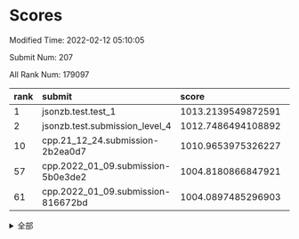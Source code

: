 # Scores

Modified Time: 2022-02-12 05:10:05

Submit Num: 207

All Rank Num: 179097

| rank |               submit               |       score        |       sigma        | pk_num |
| :--- | :--------------------------------- | :----------------- | :----------------- | :----- |
| 1    | jsonzb.test.test_1                 | 1013.2139549872591 | 0.8023294642458766 | 3456   |
| 2    | jsonzb.test.submission_level_4     | 1012.7486494108892 | 0.781370803290044  | 3456   |
| 10   | cpp.21_12_24.submission-2b2ea0d7   | 1010.9653975326227 | 0.775783992496818  | 3457   |
| 57   | cpp.2022_01_09.submission-5b0e3de2 | 1004.8180866847921 | 0.7136845391883025 | 3461   |
| 61   | cpp.2022_01_09.submission-816672bd | 1004.0897485296903 | 0.7199049479831305 | 3462   |


<details>
<summary>全部</summary>

| rank |                 submit                 |       score        |       sigma        | pk_num |
| :--- | :------------------------------------- | :----------------- | :----------------- | :----- |
| 1    | jsonzb.test.test_1                     | 1013.2139549872591 | 0.8023294642458766 | 3456   |
| 2    | jsonzb.test.submission_level_4         | 1012.7486494108892 | 0.781370803290044  | 3456   |
| 3    | gobigger.level_3.submission_level_3_13 | 1011.7231715027057 | 0.8028825425896218 | 3461   |
| 4    | gobigger.level_3.submission_level_3_40 | 1011.3072200275858 | 0.7886823035343039 | 3459   |
| 5    | gobigger.level_3.submission_level_3_20 | 1011.2806662677162 | 0.7719577686689735 | 3458   |
| 6    | gobigger.level_3.submission_level_3_38 | 1011.0878492893721 | 0.7804991772915385 | 3456   |
| 7    | gobigger.level_3.submission_level_3_46 | 1011.033850056658  | 0.7738193371424261 | 3458   |
| 8    | gobigger.level_3.submission_level_3_35 | 1011.009992236615  | 0.7604032220213217 | 3461   |
| 9    | gobigger.level_3.submission_level_3_9  | 1010.9703627506127 | 0.768722508331428  | 3458   |
| 10   | cpp.21_12_24.submission-2b2ea0d7       | 1010.9653975326227 | 0.775783992496818  | 3457   |
| 11   | gobigger.level_3.submission_level_3_39 | 1010.9061448544326 | 0.7724848907292226 | 3461   |
| 12   | gobigger.level_3.submission_level_3_11 | 1010.8410937040247 | 0.7884388918057607 | 3458   |
| 13   | gobigger.level_3.submission_level_3_8  | 1010.783408221233  | 0.7741154906320814 | 3464   |
| 14   | gobigger.level_3.submission_level_3_44 | 1010.6728634857827 | 0.7788178974874729 | 3460   |
| 15   | gobigger.level_3.submission_level_3_5  | 1010.6220470262772 | 0.7709441208783558 | 3459   |
| 16   | gobigger.level_3.submission_level_3_16 | 1010.6198190772589 | 0.7900780312424175 | 3458   |
| 17   | gobigger.level_3.submission_level_3_48 | 1010.5549038967615 | 0.7591811383826086 | 3459   |
| 18   | gobigger.level_3.submission_level_3_21 | 1010.5205822802366 | 0.7557905280656465 | 3464   |
| 19   | gobigger.level_3.submission_level_3_19 | 1010.5015178963029 | 0.7864887010166709 | 3458   |
| 20   | gobigger.level_3.submission_level_3_29 | 1010.4610703256816 | 0.7805801255584109 | 3458   |
| 21   | gobigger.level_3.submission_level_3_18 | 1010.340981709352  | 0.7511314239508512 | 3456   |
| 22   | gobigger.level_3.submission_level_3_41 | 1010.3396913602359 | 0.7667130916434949 | 3461   |
| 23   | gobigger.level_3.submission_level_3_26 | 1010.2560383983524 | 0.7415498940758511 | 3462   |
| 24   | gobigger.level_3.submission_level_3_36 | 1010.1951543394416 | 0.7579344864206401 | 3460   |
| 25   | gobigger.level_3.submission_level_3_7  | 1010.1772041049684 | 0.7521250882467627 | 3463   |
| 26   | gobigger.level_3.submission_level_3_27 | 1010.176138051438  | 0.7452558903745934 | 3457   |
| 27   | gobigger.level_3.submission_level_3_43 | 1009.9598722913346 | 0.7483325329288091 | 3462   |
| 28   | gobigger.level_3.submission_level_3_37 | 1009.9467673225371 | 0.736392209788586  | 3461   |
| 29   | gobigger.level_3.submission_level_3_15 | 1009.9170960468165 | 0.7534324093302012 | 3459   |
| 30   | gobigger.level_3.submission_level_3_14 | 1009.8737678364038 | 0.7547672708204062 | 3460   |
| 31   | gobigger.level_3.submission_level_3_42 | 1009.8618676874273 | 0.7550437078225141 | 3462   |
| 32   | gobigger.level_3.submission_level_3_17 | 1009.8576681242788 | 0.7534025660454698 | 3465   |
| 33   | gobigger.level_3.submission_level_3_30 | 1009.8017123395518 | 0.7636986718669331 | 3460   |
| 34   | gobigger.level_3.submission_level_3_32 | 1009.7935302302745 | 0.7408051512596128 | 3453   |
| 35   | gobigger.level_3.submission_level_3_28 | 1009.7373968150137 | 0.747248243807282  | 3460   |
| 36   | gobigger.level_3.submission_level_3_45 | 1009.7271703471297 | 0.7556210320369552 | 3465   |
| 37   | gobigger.level_3.submission_level_3_31 | 1009.5747658371484 | 0.7783436220993475 | 3463   |
| 38   | gobigger.level_3.submission_level_3_12 | 1009.4971405717376 | 0.75264635408014   | 3462   |
| 39   | gobigger.level_3.submission_level_3_1  | 1009.4741057605961 | 0.750777672498166  | 3461   |
| 40   | gobigger.level_3.submission_level_3_3  | 1009.4364436293946 | 0.7449790125208113 | 3463   |
| 41   | gobigger.level_3.submission_level_3_0  | 1009.3938448200854 | 0.7384103113703953 | 3457   |
| 42   | gobigger.level_3.submission_level_3_23 | 1009.3822007157836 | 0.7316325113310278 | 3464   |
| 43   | gobigger.level_3.submission_level_3_34 | 1009.2454212699986 | 0.740386070605522  | 3463   |
| 44   | gobigger.level_3.submission_level_3_10 | 1009.2150639005093 | 0.7642194161924775 | 3464   |
| 45   | gobigger.level_3.submission_level_3_22 | 1009.2107209811907 | 0.754224235048178  | 3465   |
| 46   | gobigger.level_3.submission_level_3_2  | 1009.1800612182261 | 0.7708655495323585 | 3459   |
| 47   | gobigger.level_3.submission_level_3_47 | 1009.0035535872464 | 0.7438989177849641 | 3463   |
| 48   | gobigger.level_3.submission_level_3_25 | 1008.9005488922903 | 0.7419381924065884 | 3463   |
| 49   | gobigger.level_3.submission_level_3_4  | 1008.8277102013656 | 0.7442596723020812 | 3463   |
| 50   | gobigger.level_3.submission_level_3_49 | 1008.630362232932  | 0.7488850832538099 | 3460   |
| 51   | gobigger.level_3.submission_level_3_24 | 1008.5381149381703 | 0.7300107944953038 | 3458   |
| 52   | gobigger.level_3.submission_level_3_6  | 1008.3199009231604 | 0.7378107800526394 | 3462   |
| 53   | gobigger.level_3.submission_level_3_33 | 1008.1670128307928 | 0.7395651298421815 | 3460   |
| 54   | gobigger.level_1.submission_level_1_34 | 1005.7717188343239 | 0.7488997817680055 | 3461   |
| 55   | gobigger.level_1.submission_level_1_5  | 1005.1324615230637 | 0.7219432259701992 | 3465   |
| 56   | gobigger.level_1.submission_level_1_35 | 1004.8834451604199 | 0.7298618807262732 | 3461   |
| 57   | cpp.2022_01_09.submission-5b0e3de2     | 1004.8180866847921 | 0.7136845391883025 | 3461   |
| 58   | gobigger.level_1.submission_level_1_39 | 1004.5683208456869 | 0.7403147692988895 | 3464   |
| 59   | gobigger.level_1.submission_level_1_37 | 1004.5048590292779 | 0.7023957910460477 | 3461   |
| 60   | gobigger.level_1.submission_level_1_22 | 1004.2424900722658 | 0.7161532927847155 | 3460   |
| 61   | cpp.2022_01_09.submission-816672bd     | 1004.0897485296903 | 0.7199049479831305 | 3462   |
| 62   | gobigger.level_1.submission_level_1_19 | 1004.0144058769542 | 0.7159665834237533 | 3460   |
| 63   | gobigger.level_1.submission_level_1_9  | 1004.0140522203699 | 0.7177107964604178 | 3455   |
| 64   | gobigger.level_1.submission_level_1_43 | 1003.9151954855361 | 0.7301601562685616 | 3463   |
| 65   | gobigger.level_1.submission_level_1_4  | 1003.8648003467636 | 0.7076564405412785 | 3459   |
| 66   | gobigger.level_1.submission_level_1_18 | 1003.8456585964594 | 0.7057176023740961 | 3464   |
| 67   | gobigger.level_1.submission_level_1_23 | 1003.7995745758599 | 0.7055222797197905 | 3458   |
| 68   | gobigger.level_1.submission_level_1_15 | 1003.7979446163586 | 0.7247545307042027 | 3457   |
| 69   | gobigger.level_1.submission_level_1_21 | 1003.7648416845511 | 0.7130771338747959 | 3466   |
| 70   | gobigger.level_1.submission_level_1_8  | 1003.6420529897323 | 0.7160536387740197 | 3461   |
| 71   | gobigger.level_1.submission_level_1_36 | 1003.6231989183715 | 0.7169274550496153 | 3456   |
| 72   | gobigger.level_1.submission_level_1_3  | 1003.6028209731438 | 0.7167074609147895 | 3459   |
| 73   | gobigger.level_1.submission_level_1_20 | 1003.5664085363172 | 0.7115312544749559 | 3461   |
| 74   | gobigger.level_1.submission_level_1_49 | 1003.5233304000224 | 0.7114131844601816 | 3458   |
| 75   | gobigger.level_1.submission_level_1_2  | 1003.4532899430069 | 0.7127265608957896 | 3457   |
| 76   | gobigger.level_1.submission_level_1_16 | 1003.4440271365725 | 0.7200039684503955 | 3461   |
| 77   | gobigger.level_1.submission_level_1_45 | 1003.36691449124   | 0.723520236412669  | 3463   |
| 78   | gobigger.level_1.submission_level_1_6  | 1003.3556343394243 | 0.7145434908422201 | 3457   |
| 79   | gobigger.level_1.submission_level_1_30 | 1003.309131175336  | 0.7195803231752415 | 3465   |
| 80   | gobigger.level_1.submission_level_1_33 | 1003.3064144706697 | 0.7056217525654028 | 3458   |
| 81   | gobigger.level_1.submission_level_1_41 | 1003.2617615712036 | 0.7161237275754481 | 3459   |
| 82   | gobigger.level_1.submission_level_1_1  | 1003.2299229192209 | 0.7175394257539491 | 3463   |
| 83   | gobigger.level_1.submission_level_1_47 | 1003.2232087416472 | 0.7300491903975277 | 3464   |
| 84   | gobigger.level_1.submission_level_1_48 | 1003.1724717579121 | 0.7219681256002476 | 3463   |
| 85   | gobigger.level_1.submission_level_1_29 | 1003.137556701714  | 0.715621715144382  | 3460   |
| 86   | gobigger.level_1.submission_level_1_11 | 1003.1370204094914 | 0.7246450958825754 | 3459   |
| 87   | gobigger.level_1.submission_level_1_26 | 1003.1210355157885 | 0.7168790150987678 | 3456   |
| 88   | gobigger.level_1.submission_level_1_32 | 1003.087919152873  | 0.7234148949888893 | 3462   |
| 89   | gobigger.level_1.submission_level_1_40 | 1003.0014504251117 | 0.7020946638930924 | 3461   |
| 90   | gobigger.level_1.submission_level_1_38 | 1002.9886156980327 | 0.7270942094559258 | 3460   |
| 91   | gobigger.level_1.submission_level_1_31 | 1002.9810063274788 | 0.6996034580101378 | 3465   |
| 92   | gobigger.level_1.submission_level_1_25 | 1002.8289347856279 | 0.7196256647294529 | 3462   |
| 93   | gobigger.level_1.submission_level_1_44 | 1002.8103907729538 | 0.7203947413748031 | 3462   |
| 94   | gobigger.level_1.submission_level_1_42 | 1002.7753601381248 | 0.7075944015699964 | 3463   |
| 95   | gobigger.level_1.submission_level_1_14 | 1002.6851057425043 | 0.708989012473678  | 3465   |
| 96   | gobigger.level_1.submission_level_1_0  | 1002.5596629332912 | 0.7242574723015127 | 3459   |
| 97   | gobigger.level_1.submission_level_1_10 | 1002.5195796983658 | 0.7114241903783569 | 3464   |
| 98   | gobigger.level_1.submission_level_1_46 | 1002.4055198909009 | 0.7237717551165589 | 3464   |
| 99   | gobigger.level_1.submission_level_1_7  | 1002.3045223270229 | 0.7136916764730697 | 3460   |
| 100  | gobigger.level_1.submission_level_1_28 | 1002.0642736551047 | 0.7209755865744095 | 3458   |
| 101  | gobigger.level_1.submission_level_1_12 | 1001.96555321772   | 0.7125950751667312 | 3463   |
| 102  | gobigger.level_1.submission_level_1_24 | 1001.9545752258746 | 0.7118933982258665 | 3459   |
| 103  | gobigger.level_1.submission_level_1_13 | 1001.6388432042306 | 0.7214760726309478 | 3463   |
| 104  | gobigger.level_1.submission_level_1_17 | 1001.595872928371  | 0.7031394366752591 | 3466   |
| 105  | gobigger.level_1.submission_level_1_27 | 1001.2582596964568 | 0.7175514423519685 | 3466   |
| 106  | gobigger.random.submission_random_5    | 997.5807250722478  | 0.7110287612751341 | 3460   |
| 107  | gobigger.random.submission_random_15   | 997.486207455629   | 0.7154830653320696 | 3461   |
| 108  | gobigger.random.submission_random_39   | 997.268253784564   | 0.7117227927730788 | 3464   |
| 109  | gobigger.random.submission_random_0    | 997.1803910878256  | 0.6957337175378521 | 3461   |
| 110  | gobigger.random.submission_random_24   | 997.0384114560277  | 0.7184401699166061 | 3460   |
| 111  | gobigger.random.submission_random_2    | 996.8784594367966  | 0.7055230891790755 | 3464   |
| 112  | gobigger.random.submission_random_7    | 996.8147215795163  | 0.7079348716276211 | 3459   |
| 113  | gobigger.random.submission_random_19   | 996.8076271915883  | 0.717779028561778  | 3464   |
| 114  | gobigger.random.submission_random_3    | 996.6822426488058  | 0.7088059981868281 | 3458   |
| 115  | gobigger.random.submission_random_36   | 996.5169458335392  | 0.6997354366898918 | 3463   |
| 116  | gobigger.random.submission_random_32   | 996.4697452387041  | 0.7114400653826131 | 3461   |
| 117  | gobigger.random.submission_random_48   | 996.4109570221507  | 0.7038907471823604 | 3460   |
| 118  | gobigger.random.submission_random_27   | 996.3787959085128  | 0.7201371552931249 | 3458   |
| 119  | gobigger.random.submission_random_30   | 996.3667652352825  | 0.7166521355528084 | 3456   |
| 120  | gobigger.random.submission_random_16   | 996.3295437277022  | 0.705794017717651  | 3456   |
| 121  | gobigger.random.submission_random_6    | 996.2658756429086  | 0.7169493756685409 | 3460   |
| 122  | gobigger.random.submission_random_45   | 996.1396816770114  | 0.7115041921973437 | 3459   |
| 123  | gobigger.random.submission_random_40   | 996.1075359519459  | 0.7026069958311191 | 3460   |
| 124  | gobigger.random.submission_random_29   | 996.0516799569062  | 0.7138222154210678 | 3461   |
| 125  | gobigger.random.submission_random_4    | 996.0145733266841  | 0.7096352493838539 | 3462   |
| 126  | gobigger.random.submission_random_28   | 996.0043635858045  | 0.7252884285597606 | 3462   |
| 127  | gobigger.random.submission_random_34   | 995.9321607497828  | 0.7227941314704517 | 3459   |
| 128  | gobigger.random.submission_random_13   | 995.9314866203152  | 0.7196245371236416 | 3462   |
| 129  | gobigger.random.submission_random_23   | 995.9285029454915  | 0.7038373006589467 | 3462   |
| 130  | gobigger.random.submission_random_25   | 995.9249563051313  | 0.7099570259531077 | 3458   |
| 131  | gobigger.random.submission_random_8    | 995.9189015310656  | 0.72558357561742   | 3456   |
| 132  | gobigger.random.submission_random_11   | 995.8045156569399  | 0.7083987536077883 | 3461   |
| 133  | gobigger.random.submission_random_47   | 995.7846278967863  | 0.7109833544446224 | 3463   |
| 134  | gobigger.random.submission_random_33   | 995.7090518401453  | 0.7054329453080477 | 3464   |
| 135  | gobigger.random.submission_random_21   | 995.6889277203688  | 0.7010535433371662 | 3463   |
| 136  | gobigger.random.submission_random_26   | 995.6382999421767  | 0.7081021622957784 | 3461   |
| 137  | gobigger.random.submission_random_18   | 995.5946757248261  | 0.7189633577731229 | 3459   |
| 138  | gobigger.random.submission_random_9    | 995.5531359302015  | 0.7117569731080134 | 3459   |
| 139  | gobigger.random.submission_random_35   | 995.5359227455892  | 0.7162100705813591 | 3460   |
| 140  | gobigger.random.submission_random_43   | 995.4870578049093  | 0.7180509577059202 | 3462   |
| 141  | gobigger.random.submission_random_1    | 995.4830992745541  | 0.7182190929719131 | 3459   |
| 142  | gobigger.random.submission_random_49   | 995.4743030384616  | 0.7152150581332238 | 3464   |
| 143  | gobigger.random.submission_random_20   | 995.4637830483654  | 0.6988946887525315 | 3458   |
| 144  | gobigger.random.submission_random_44   | 995.4292492044311  | 0.726710029304309  | 3460   |
| 145  | gobigger.random.submission_random_42   | 995.4091870154932  | 0.707568499735365  | 3461   |
| 146  | gobigger.random.submission_random_12   | 995.3269497317234  | 0.7240130646542222 | 3459   |
| 147  | gobigger.random.submission_random_14   | 995.3242827310249  | 0.7005124850851712 | 3463   |
| 148  | gobigger.random.submission_random_17   | 995.3209884697596  | 0.7099760367585133 | 3462   |
| 149  | gobigger.random.submission_random_41   | 995.2881048247641  | 0.7223381571224607 | 3461   |
| 150  | gobigger.random.submission_random_46   | 995.2100842706377  | 0.7176536168700348 | 3457   |
| 151  | gobigger.random.submission_random_22   | 994.9116921532744  | 0.7206982782820428 | 3457   |
| 152  | gobigger.random.submission_random_10   | 994.8565414984462  | 0.720465268445948  | 3460   |
| 153  | gobigger.random.submission_random_37   | 994.7420326144227  | 0.6952338549246316 | 3461   |
| 154  | gobigger.random.submission_random_31   | 994.4783697074232  | 0.7121262236960806 | 3462   |
| 155  | gobigger.random.submission_random_38   | 994.4287366817705  | 0.7126104900845937 | 3459   |
| 156  | gobigger.level_2.submission_level_2_27 | 994.1430440574445  | 0.7404770893062292 | 3463   |
| 157  | gobigger.level_2.submission_level_2_20 | 993.8006051616729  | 0.7318869159184085 | 3465   |
| 158  | gobigger.level_2.submission_level_2_45 | 993.4915278081008  | 0.7279073759413652 | 3462   |
| 159  | gobigger.level_2.submission_level_2_4  | 993.1372233972514  | 0.7342167216563776 | 3461   |
| 160  | gobigger.level_2.submission_level_2_5  | 993.1019219070444  | 0.7328801768636062 | 3463   |
| 161  | gobigger.level_2.submission_level_2_24 | 993.0893727740032  | 0.723930976631283  | 3458   |
| 162  | gobigger.level_2.submission_level_2_35 | 993.0431252136465  | 0.7453323985738249 | 3461   |
| 163  | gobigger.level_2.submission_level_2_16 | 993.0044325041212  | 0.7262381007844593 | 3464   |
| 164  | gobigger.level_2.submission_level_2_14 | 992.9606541039186  | 0.741388322256616  | 3464   |
| 165  | gobigger.level_2.submission_level_2_6  | 992.810107095913   | 0.7513429674090693 | 3460   |
| 166  | gobigger.level_2.submission_level_2_39 | 992.7932034422709  | 0.7420205196873092 | 3458   |
| 167  | gobigger.level_2.submission_level_2_18 | 992.78337695271    | 0.7434851711402232 | 3461   |
| 168  | gobigger.level_2.submission_level_2_10 | 992.7516640995528  | 0.7456621553786558 | 3466   |
| 169  | gobigger.level_2.submission_level_2_9  | 992.6772535770938  | 0.7466625148571456 | 3458   |
| 170  | gobigger.level_2.submission_level_2_38 | 992.434573509161   | 0.7403253534907799 | 3463   |
| 171  | gobigger.level_2.submission_level_2_12 | 992.4296588550089  | 0.7536622131712898 | 3465   |
| 172  | gobigger.level_2.submission_level_2_22 | 992.3927927673423  | 0.7341652532371604 | 3463   |
| 173  | gobigger.level_2.submission_level_2_25 | 992.3297542665774  | 0.7451364912465869 | 3458   |
| 174  | gobigger.level_2.submission_level_2_1  | 992.2975583013093  | 0.7448995236858967 | 3461   |
| 175  | gobigger.level_2.submission_level_2_30 | 992.188841215224   | 0.7438110773608125 | 3456   |
| 176  | gobigger.level_2.submission_level_2_26 | 992.1637386754796  | 0.7467735637870214 | 3461   |
| 177  | gobigger.level_2.submission_level_2_44 | 992.1611628928952  | 0.7515427964458951 | 3466   |
| 178  | gobigger.level_2.submission_level_2_32 | 992.0966007274526  | 0.7509496423971633 | 3463   |
| 179  | gobigger.level_2.submission_level_2_13 | 992.0921043908323  | 0.7378521652667419 | 3457   |
| 180  | gobigger.level_2.submission_level_2_37 | 992.0569972061195  | 0.760796954150919  | 3462   |
| 181  | gobigger.level_2.submission_level_2_0  | 991.9951672624068  | 0.7462922244427862 | 3460   |
| 182  | gobigger.level_2.submission_level_2_3  | 991.9792508649027  | 0.7512242106414366 | 3459   |
| 183  | gobigger.level_2.submission_level_2_8  | 991.9504862413861  | 0.7531170547506597 | 3455   |
| 184  | gobigger.level_2.submission_level_2_41 | 991.9397961659652  | 0.7417200671271784 | 3465   |
| 185  | gobigger.level_2.submission_level_2_42 | 991.9337577468888  | 0.7461476754317273 | 3457   |
| 186  | gobigger.level_2.submission_level_2_17 | 991.8768835921182  | 0.7373702279466545 | 3460   |
| 187  | gobigger.level_2.submission_level_2_40 | 991.8742567806893  | 0.7555390072186838 | 3465   |
| 188  | gobigger.level_2.submission_level_2_34 | 991.8518288658508  | 0.7598327529462505 | 3462   |
| 189  | gobigger.level_2.submission_level_2_49 | 991.7991088806948  | 0.7661271191263108 | 3459   |
| 190  | gobigger.level_2.submission_level_2_47 | 991.7769515445108  | 0.7345393710312502 | 3461   |
| 191  | gobigger.level_2.submission_level_2_31 | 991.7448170069168  | 0.7347874096411566 | 3467   |
| 192  | gobigger.level_2.submission_level_2_43 | 991.6630366475632  | 0.7524806350496774 | 3462   |
| 193  | gobigger.level_2.submission_level_2_36 | 991.5765693434018  | 0.7488403347056737 | 3462   |
| 194  | gobigger.level_2.submission_level_2_19 | 991.5152244457961  | 0.7507107849736682 | 3463   |
| 195  | gobigger.level_2.submission_level_2_48 | 991.4398691817432  | 0.7359357520677909 | 3462   |
| 196  | gobigger.level_2.submission_level_2_2  | 991.1389042499657  | 0.7504775685132317 | 3463   |
| 197  | gobigger.level_2.submission_level_2_21 | 991.1241961205163  | 0.745141737377509  | 3460   |
| 198  | gobigger.level_2.submission_level_2_46 | 991.0262980164603  | 0.7566367714441449 | 3460   |
| 199  | gobigger.level_2.submission_level_2_15 | 990.9311164903291  | 0.7418685629765922 | 3456   |
| 200  | gobigger.level_2.submission_level_2_7  | 990.8331040277609  | 0.7608212555150337 | 3462   |
| 201  | gobigger.level_2.submission_level_2_23 | 990.8040165228595  | 0.760348577210754  | 3462   |
| 202  | gobigger.level_2.submission_level_2_29 | 990.766458355895   | 0.7445426314050414 | 3466   |
| 203  | gobigger.level_2.submission_level_2_11 | 990.2696189748417  | 0.7720380571406809 | 3462   |
| 204  | gobigger.level_2.submission_level_2_33 | 990.2544646864246  | 0.7503877513214823 | 3460   |
| 205  | gobigger.level_2.submission_level_2_28 | 989.9829525170326  | 0.7665677830889854 | 3459   |
| 206  | gobigger.none.submission_none_1        | 979.9676299241331  | 1.2248523458813265 | 3466   |
| 207  | gobigger.none.submission_none_0        | 976.1950923862199  | 1.3351772530526027 | 3462   |

</details>